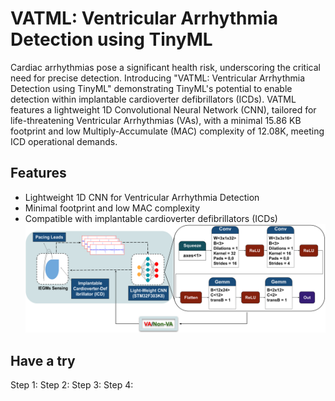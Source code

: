 # VATML: Ventricular Arrhythmia Detection using TinyML #
Cardiac arrhythmias pose a significant health risk, underscoring the critical need for precise detection. Introducing "VATML: Ventricular Arrhythmia Detection using TinyML" demonstrating TinyML's potential to enable detection within implantable cardioverter defibrillators (ICDs). VATML features a lightweight 1D Convolutional Neural Network (CNN), tailored for life-threatening Ventricular Arrhythmias (VAs), with a minimal 15.86 KB footprint and low Multiply-Accumulate (MAC) complexity of 12.08K, meeting ICD operational demands.  

## Features
- Lightweight 1D CNN for Ventricular Arrhythmia Detection
- Minimal footprint and low MAC complexity
- Compatible with implantable cardioverter defibrillators (ICDs)
![plot](/images/flow.png)

## Have a try ##
  Step 1: 
  Step 2: 
  Step 3: 
  Step 4: 
 


  


